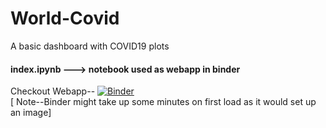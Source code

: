 # World-Covid
A basic dashboard with COVID19 plots

#### index.ipynb ---> notebook used as webapp in binder

Checkout Webapp-- [![Binder](https://mybinder.org/badge_logo.svg)](https://mybinder.org/v2/gh/hmrishavbandy/World-Covid.git/master?urlpath=apps%2Findex.ipynb)
<br>[ Note--Binder might take up some minutes on first load as it would set up an image]
